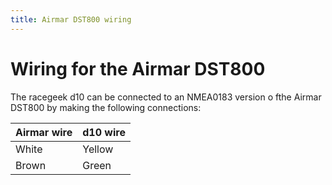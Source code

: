 ```yaml
---
title: Airmar DST800 wiring
---
```

# Wiring for the Airmar DST800

The racegeek d10 can be connected to an NMEA0183 version o fthe Airmar DST800 by making the following connections:

Airmar wire | d10 wire
-------- | --------
White | Yellow
Brown | Green
